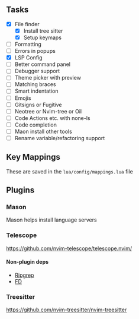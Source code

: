 ## Tasks
- [x] File finder
    - [x] Install tree sitter
    - [x] Setup keymaps
- [ ] Formatting
- [ ] Errors in popups
- [x] LSP Config
- [ ] Better command panel
- [ ] Debugger support
- [ ] Theme picker with preview
- [ ] Matching braces
- [ ] Smart indentation
- [ ] Emojis
- [ ] Gitsigns or Fugitive
- [ ] Neotree or Nvim-tree or Oil
- [ ] Code Actions etc. with none-ls
- [ ] Code completion
- [ ] Maon install other tools
- [ ] Rename variable/refactoring support

## Key Mappings
These are saved in the `lua/config/mappings.lua` file

## Plugins

### Mason
Mason helps install language servers

### Telescope
https://github.com/nvim-telescope/telescope.nvim/

#### Non-plugin deps

- [Ripgrep](https://github.com/BurntSushi/ripgrep)
- [FD](https://github.com/sharkdp/fd)

### Treesitter
https://github.com/nvim-treesitter/nvim-treesitter
